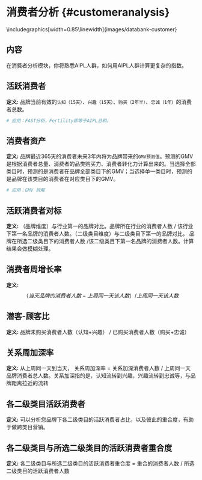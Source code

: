 # 消费者分析 {#customeranalysis}



\includegraphics[width=0.85\linewidth]{images/databank-customer} 

## 内容

在消费者分析模块，你将熟悉AIPL人群，如何用AIPL人群计算更复杂的指数。


## 活跃消费者

 __定义:__ 品牌当前有效的`认知（15天）`、`兴趣（15天）`、`购买（2年半）`、`忠诚（1年）`的消费者总数。



```r
# 应用：FAST分析，Fertility即等于AIPL总和。
```

## 消费者资产

 __定义:__ 品牌最近365天的消费者未来3年内将为品牌带来的`GMV预测值`。预测的GMV是根据消费者总量、消费者的品类购买力、消费者转化力计算出来的。当选择全部类目时，预测的是消费者在品牌全部类目下的GMV；当选择单一类目时，预测的是品牌在该类目的消费者在对应类目下的GMV。



```r
# 应用：GMV 拆解
```

## 活跃消费者对标

 __定义:__ （品牌维度）与行业第一的品牌对比。品牌所在行业的消费者人数 / 该行业下第一名品牌的消费者人数。（二级类目维度）与二级类目下第一的品牌对比。
 品牌在所选二级类目下的消费者人数 /该二级类目下第一名品牌的消费者人数。计算结果会做模糊处理。
 
## 消费者周增长率

 __定义:__ 
$$
（当天品牌的消费者人数-上周同一天该人数）/上周同一天该人数
$$
 
## 潜客-顾客比

 __定义:__ 品牌未购买消费者人数（认知+兴趣） / 已购买消费者人数（购买+忠诚）
 
## 关系周加深率

 __定义:__ 
 从上周同一天到当天，
 关系周加深率 = 关系加深消费者人数 / 上周同一天品牌消费者总人数。关系加深指的是，认知流转到兴趣，兴趣流转到忠诚等，与品牌距离拉近的流转
 
## 各二级类目活跃消费者	

 __定义:__ 可以分析您品牌下各二级类目的活跃消费者占比，以及彼此的重合度，有助于做跨类目营销。
 
## 各二级类目与所选二级类目的活跃消费者重合度	

 __定义:__ 各二级类目与所选二级类目的活跃消费者重合度 = 重合的消费者人数 / 所选二级类目的活跃消费者人数


